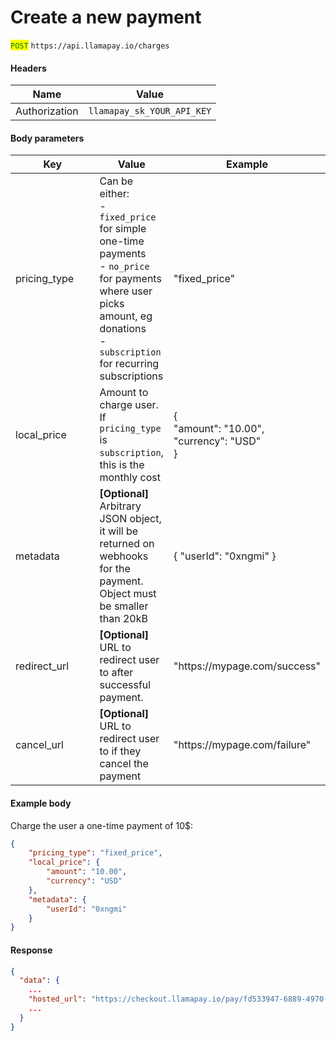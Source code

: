 # Create a new payment

<mark style="color:green;">`POST`</mark> `https://api.llamapay.io/charges`

#### **Headers**

| Name          | Value                      |
| ------------- | -------------------------- |
| Authorization | `llamapay_sk_YOUR_API_KEY` |

#### **Body parameters**

<table><thead><tr><th width="154">Key</th><th>Value</th><th>Example</th></tr></thead><tbody><tr><td>pricing_type</td><td>Can be either:<br>- <code>fixed_price</code> for simple one-time payments<br>- <code>no_price</code> for payments where user picks amount, eg donations<br>- <code>subscription</code> for recurring subscriptions</td><td>"fixed_price"</td></tr><tr><td>local_price</td><td>Amount to charge user.<br>If <code>pricing_type</code> is <code>subscription</code>, this is the monthly cost</td><td>{<br>  "amount": "10.00",<br>  "currency": "USD"<br>}</td></tr><tr><td>metadata</td><td><strong>[Optional]</strong> Arbitrary JSON object, it will be returned on webhooks for the payment.<br>Object must be smaller than 20kB</td><td>{ "userId": "0xngmi" }</td></tr><tr><td>redirect_url</td><td><strong>[Optional]</strong> URL to redirect user to after successful payment.</td><td>"https://mypage.com/success"</td></tr><tr><td>cancel_url</td><td><strong>[Optional]</strong> URL to redirect user to if they cancel the payment</td><td>"https://mypage.com/failure"</td></tr></tbody></table>

#### **Example body**

Charge the user a one-time payment of 10$:

```json
{
	"pricing_type": "fixed_price",
	"local_price": {
		"amount": "10.00",
		"currency": "USD"
	},
	"metadata": {
		"userId": "0xngmi"
	}
}
```

#### **Response**

```json
{
  "data": {
    ...
    "hosted_url": "https://checkout.llamapay.io/pay/fd533947-6889-4970-8fb9-6441342dc07d",
    ...
  }
}
```
